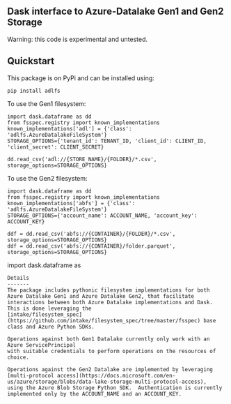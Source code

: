 Dask interface to Azure-Datalake Gen1 and Gen2 Storage
------------------------------------------------------

Warning: this code is experimental and untested.

Quickstart
----------
This package is on PyPi and can be installed using:

`pip install adlfs`

To use the Gen1 filesystem:
```
import dask.dataframe as dd
from fsspec.registry import known_implementations
known_implementations['adl'] = {'class': 'adlfs.AzureDatalakeFileSystem'}
STORAGE_OPTIONS={'tenant_id': TENANT_ID, 'client_id': CLIENT_ID, 'client_secret': CLIENT_SECRET}

dd.read_csv('adl://{STORE_NAME}/{FOLDER}/*.csv', storage_options=STORAGE_OPTIONS}
```

To use the Gen2 filesystem:
```
import dask.dataframe as dd
from fsspec.registry import known_implementations
known_implementations['abfs'] = {'class': 'adlfs.AzureDatalakeFileSystem'}
STORAGE_OPTIONS={'account_name': ACCOUNT_NAME, 'account_key': ACCOUNT_KEY}

ddf = dd.read_csv('abfs://{CONTAINER}/{FOLDER}/*.csv', storage_options=STORAGE_OPTIONS}
ddf = dd.read_csv('abfs://{CONTAINER}/folder.parquet', storage_options=STORAGE_OPTIONS}
```
import dask.dataframe as 
```
Details
-------
The package includes pythonic filesystem implementations for both 
Azure Datalake Gen1 and Azure Datalake Gen2, that facilitate 
interactions between both Azure Datalake implementations and Dask.  This is done leveraging the 
[intake/filesystem_spec](https://github.com/intake/filesystem_spec/tree/master/fsspec) base class and Azure Python SDKs.

Operations against both Gen1 Datalake currently only work with an Azure ServicePrincipal
with suitable credentials to perform operations on the resources of choice.

Operations against the Gen2 Datalake are implemented by leveraging [multi-protocol access](https://docs.microsoft.com/en-us/azure/storage/blobs/data-lake-storage-multi-protocol-access),
using the Azure Blob Storage Python SDK.  Authentication is currently implemented only by the ACCOUNT_NAME and an ACCOUNT_KEY.